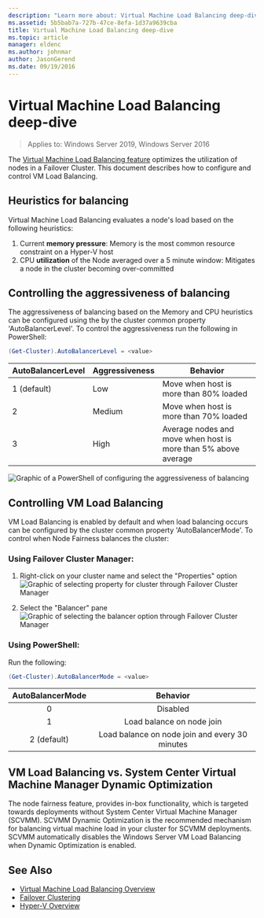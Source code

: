 ```yaml
---
description: "Learn more about: Virtual Machine Load Balancing deep-dive"
ms.assetid: 5b5bab7a-727b-47ce-8efa-1d37a9639cba
title: Virtual Machine Load Balancing deep-dive
ms.topic: article
manager: eldenc
ms.author: johnmar
author: JasonGerend
ms.date: 09/19/2016
---
```

# Virtual Machine Load Balancing deep-dive

> Applies to: Windows Server 2019, Windows Server 2016

The [Virtual Machine Load Balancing feature](vm-load-balancing-overview.md) optimizes the utilization of nodes in a Failover Cluster. This document describes how to configure and control VM Load Balancing.

## <a id="heuristics-for-balancing"></a>Heuristics for balancing
Virtual Machine Load Balancing evaluates a node's load based on the following heuristics:
1. Current **memory pressure**: Memory is the most common resource constraint on a Hyper-V host
2. CPU **utilization** of the Node averaged over a 5 minute window: Mitigates a node in the cluster becoming over-committed

## <a id="controlling-aggressiveness-of-balancing"></a>Controlling the aggressiveness of balancing
The aggressiveness of balancing based on the Memory and CPU heuristics can be configured using the by the cluster common property 'AutoBalancerLevel'. To control the aggressiveness run the following in PowerShell:

```PowerShell
(Get-Cluster).AutoBalancerLevel = <value>
```

| AutoBalancerLevel | Aggressiveness | Behavior |
|-------------------|----------------|----------|
| 1 (default) | Low | Move when host is more than 80% loaded |
| 2 | Medium | Move when host is more than 70% loaded |
| 3 | High | Average nodes and move when host is more than 5% above average |

![Graphic of a PowerShell of configuring the aggressiveness of balancing](media/vm-load-balancing/detailed-VM-load-balancing-1.jpg)

## Controlling VM Load Balancing
VM Load Balancing is enabled by default and when load balancing occurs can be configured by the cluster common property 'AutoBalancerMode'. To control when Node Fairness balances the cluster:

### Using Failover Cluster Manager:
1. Right-click on your cluster name and select the "Properties" option
    ![Graphic of selecting property for cluster through Failover Cluster Manager](media/vm-load-balancing/detailed-VM-load-balancing-2.jpg)

2.  Select the "Balancer" pane
    ![Graphic of selecting the balancer option through Failover Cluster Manager](media/vm-load-balancing/detailed-VM-load-balancing-3.jpg)

### Using PowerShell:
Run the following:
```powershell
(Get-Cluster).AutoBalancerMode = <value>
```

|AutoBalancerMode |Behavior|
|:----------------:|:----------:|
|0| Disabled|
|1| Load balance on node join|
|2 (default)| Load balance on node join and every 30 minutes |

## VM Load Balancing vs. System Center Virtual Machine Manager Dynamic Optimization
The node fairness feature, provides in-box functionality, which is targeted towards deployments without System Center Virtual Machine Manager (SCVMM). SCVMM Dynamic Optimization is the recommended mechanism for balancing virtual machine load in your cluster for SCVMM deployments. SCVMM automatically disables the Windows Server VM Load Balancing when Dynamic Optimization is enabled.

## See Also
* [Virtual Machine Load Balancing Overview](vm-load-balancing-overview.md)
* [Failover Clustering](failover-clustering-overview.md)
* [Hyper-V Overview](../virtualization/hyper-v/Hyper-V-on-Windows-Server.md)
